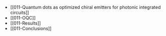 - [[011-Quantum dots as optimized chiral emitters for photonic integrated circuits]]
- [[011-OQC]]
- [[011-Results]]
- [[011-Conclusions]]